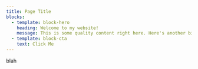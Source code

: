 ```yaml
---
title: Page Title
blocks:
  - template: block-hero
    heading: Welcome to my website!
    message: This is some quality content right here. Here's another bit of text.
  - template: block-cta
    text: Click Me
---
```


blah
